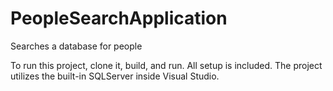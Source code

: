 # PeopleSearchApplication
Searches a database for people

To run this project, clone it, build, and run. All setup is included. The project utilizes the built-in SQLServer inside Visual Studio.
